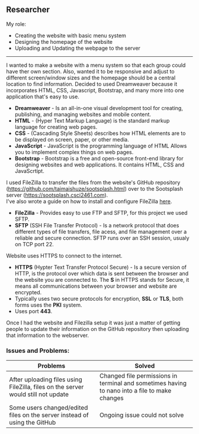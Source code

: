 ## Researcher
My role:
* Creating the website with basic menu system
* Designing the homepage of the website
* Uploading and Updating the webpage to the server
***
I wanted to make a website with a menu system so that each group could have ther own section. Also, wanted it to be responsive and adjust to different screen/window sizes and the homepage should be a central location to find information. Decided to used Dreamweaver because it incorporates HTML, CSS, Javascript, Bootstrap, and many more into one application that's easy to use.
* **Dreamweaver** - Is an all-in-one visual development tool for creating, publishing, and managing websites and mobile content.
* **HTML** - (Hyper Text Markup Language) is the standard markup language for creating web pages.
* **CSS** - (Cascading Style Sheets) describes how HTML elements are to be displayed on screen, paper, or other media.
* **JavaScript** - JavaScript is the programming language of HTML Allows you to implement complex things on web pages.
* **Bootstrap** - Bootstrap is a free and open-source front-end library for designing websites and web applications. It contains HTML, CSS and JavaScrtipt.

I used FileZilla to transfer the files from the website's GitHub repository (https://github.com/taimaishuze/sootsplash.html) over to the Sootsplash server (https://sootsplash.csci2461.com). <br/>
I've also wrote a guide on how to install and configure FileZilla [here](https://github.com/dyang32/Webserver/blob/master/FileZilla-HowToInstall.md).
* **FileZilla** - Provides easy to use FTP and SFTP, for this project we used SFTP. 
* **SFTP** (SSH File Transfer Protocol) - Is a network protocol that does different types of file transfers, file acess, and file management over a reliable and secure connection. SFTP runs over an SSH session, usualy on TCP port 22.

Website uses HTTPS to connect to the internet.
*  **HTTPS** (Hypter Text Transfer Protocol Secure) - Is a secure version of HTTP, is the protocol over which data is sent between the browser and the website you are connected to. The **S** in HTTPS stands for Secure, it means all communications between your browser and website are encrypted.
* Typically uses two secure protocols for encryption, **SSL** or **TLS**, both forms uses the **PKI** system.
* Uses port **443**.

Once I had the website and Filezilla setup it was just a matter of getting people to update their information on the GitHub repository then uploading that information to the webserver.

### Issues and Problems:
| Problems | Solved |
|--------------|------------|
| After uploading files using FileZilla, files on the server would still not update | Changed file permissions in terminal and sometimes having to nano into a file to make changes |
| Some users changed/edited files on the server instead of using the GitHub | Ongoing issue could not solve |

